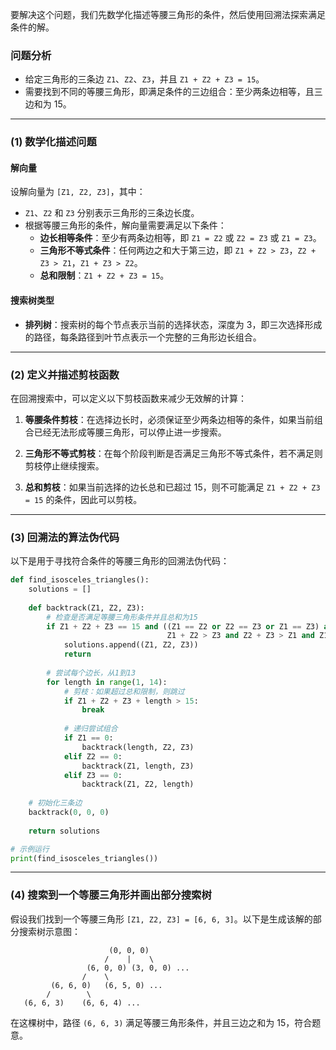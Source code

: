 要解决这个问题，我们先数学化描述等腰三角形的条件，然后使用回溯法探索满足条件的解。

### 问题分析
- 给定三角形的三条边 `Z1`、`Z2`、`Z3`，并且 `Z1 + Z2 + Z3 = 15`。
- 需要找到不同的等腰三角形，即满足条件的三边组合：至少两条边相等，且三边和为 15。

---

### (1) 数学化描述问题

#### 解向量
设解向量为 `[Z1, Z2, Z3]`，其中：
- `Z1`、`Z2` 和 `Z3` 分别表示三角形的三条边长度。
- 根据等腰三角形的条件，解向量需要满足以下条件：
  - **边长相等条件**：至少有两条边相等，即 `Z1 = Z2` 或 `Z2 = Z3` 或 `Z1 = Z3`。
  - **三角形不等式条件**：任何两边之和大于第三边，即 `Z1 + Z2 > Z3`，`Z2 + Z3 > Z1`，`Z1 + Z3 > Z2`。
  - **总和限制**：`Z1 + Z2 + Z3 = 15`。

#### 搜索树类型
- **排列树**：搜索树的每个节点表示当前的选择状态，深度为 3，即三次选择形成的路径，每条路径到叶节点表示一个完整的三角形边长组合。

---

### (2) 定义并描述剪枝函数

在回溯搜索中，可以定义以下剪枝函数来减少无效解的计算：

1. **等腰条件剪枝**：在选择边长时，必须保证至少两条边相等的条件，如果当前组合已经无法形成等腰三角形，可以停止进一步搜索。
  
2. **三角形不等式剪枝**：在每个阶段判断是否满足三角形不等式条件，若不满足则剪枝停止继续搜索。

3. **总和剪枝**：如果当前选择的边长总和已超过 15，则不可能满足 `Z1 + Z2 + Z3 = 15` 的条件，因此可以剪枝。

---

### (3) 回溯法的算法伪代码

以下是用于寻找符合条件的等腰三角形的回溯法伪代码：

```python
def find_isosceles_triangles():
    solutions = []
    
    def backtrack(Z1, Z2, Z3):
        # 检查是否满足等腰三角形条件并且总和为15
        if Z1 + Z2 + Z3 == 15 and ((Z1 == Z2 or Z2 == Z3 or Z1 == Z3) and
                                   Z1 + Z2 > Z3 and Z2 + Z3 > Z1 and Z1 + Z3 > Z2):
            solutions.append((Z1, Z2, Z3))
            return
        
        # 尝试每个边长，从1到13
        for length in range(1, 14):
            # 剪枝：如果超过总和限制，则跳过
            if Z1 + Z2 + Z3 + length > 15:
                break
            
            # 递归尝试组合
            if Z1 == 0:
                backtrack(length, Z2, Z3)
            elif Z2 == 0:
                backtrack(Z1, length, Z3)
            elif Z3 == 0:
                backtrack(Z1, Z2, length)
    
    # 初始化三条边
    backtrack(0, 0, 0)
    
    return solutions

# 示例运行
print(find_isosceles_triangles())
```

---

### (4) 搜索到一个等腰三角形并画出部分搜索树

假设我们找到一个等腰三角形 `[Z1, Z2, Z3] = [6, 6, 3]`。以下是生成该解的部分搜索树示意图：

```plaintext
                      (0, 0, 0)
                     /    |    \
                 (6, 0, 0) (3, 0, 0) ...
                /    \
         (6, 6, 0)   (6, 5, 0) ...
        /        \
   (6, 6, 3)    (6, 6, 4) ...
```

在这棵树中，路径 `(6, 6, 3)` 满足等腰三角形条件，并且三边之和为 15，符合题意。